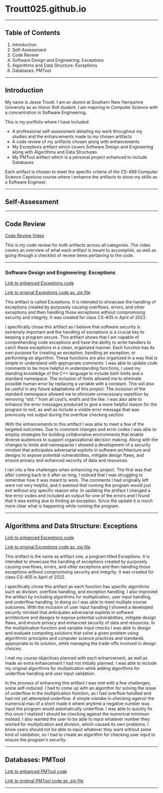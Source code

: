 # Troutt025.github.io

* * *

## Table of Contents

1. Introduction
2. Self-Assessment
3. Code Review
4. Software Design and Engineering: Exceptions
5. Algorithms and Data Structure: Exceptions
6. Databases: PMTool

* * *

## Introduction

My name is Jesse Troutt. I am an alumni at Southern New Hampshire University as an Honor Roll student.
I am majoring in Computer Science with a concentration in Software Engineering.

This is my portfolio where I have included:
 - A professional self-assessment detailing my work throughout my studies and the enhancements made to my chosen artifacts
 - A code review of my artifacts chosen along with enhancements
 - My Exceptions artifact which covers Software Design and Engineering along with Algorithms and Data Structures
 - My PMTool artifact which is a personal project enhanced to include Databases

Each artifact is chosen to meet the specific criteria of the CS-499 Computer Science Capstone course where I enhance the artifacts to show my skills as a Software Engineer.

* * *

## Self-Assessment

* * *

## Code Review

[Code Review Video](https://youtu.be/udnlpyADtt4)

This is my code review for both artifacts across all categories.
The video covers an overview of what each artifact is meant to accomplish, as well as going through a checklist of review items pertaining to the code.

* * *

### Software Design and Engineering: Exceptions

[Link to enhanced Exceptions code](https://github.com/Troutt025/Troutt025.github.io/blob/main/Exceptions.cpp)

[Link to original Exceptions code as .zip file](https://github.com/Troutt025/Troutt025.github.io/blob/main/Exceptions.zip)

This artifact is called Exceptions. It is intended to showcase the handling of exceptions created by purposely causing overflows, errors, and other exceptions and then handling those exceptions without compromising security and integrity. It was created for class CS-405 in April of 2022.

I specifically chose this artifact as I believe that software security is extremely important and the handling of exceptions is a crucial key to keeping a program secure. This artifact shows that I am capable of comprehending code exceptions and have the ability to write handlers to catch these exceptions in a clean, organized manner. Each function has its own purpose for creating an exception, handling an exception, or performing an algorithm. These functions are also organized in a way that is simple to understand with appropriate comments. I was able to update code comments to be more helpful in understanding functions, I used my standing knowledge of the C++ language to include both limits and a standard namespace. The inclusion of limits allowed me to eliminate possible human error by replacing a variable with a constant. This will also be useful in any future adaptations of this project. The inclusion of the standard namespace allowed me to eliminate unnecessary repetition by removing “std::” from all cout’s, endl’s and the like. I was also able to enhance the error messages produced to give a more helpful reason for the program to exit, as well as include a visible error message that was previously not output during the overflow checking section. 

With the enhancements to this artifact I was able to meet a few of the targeted outcomes. Due to comment changes and error codes I was able to employ strategies for building collaborative environments that enable diverse audiences to support organizational decision making. Along with the changes to limits and namespaces I showed a development of a security mindset that anticipates adversarial exploits in software architecture and designs to expose potential vulnerabilities, mitigate design flaws, and ensure privacy and enhanced security of data and resources. 

I ran into a few challenges when enhancing my project. The first was that after coming back to it after so long, I noticed that I was struggling to remember how it was meant to work. The comments I had originally left were not very helpful, and it seemed that running the program would just exit without any specific reason why. In updating the artifact I changed a few error codes and included an output for one of the errors and I found that it was exiting due to finding an exception. Since the update it is much more clear what is happening while running the program.

* * *

## Algorithms and Data Structure: Exceptions

[Link to enhanced Exceptions code](https://github.com/Troutt025/Troutt025.github.io/blob/main/Exceptions.cpp)

[Link to original Exceptions code as .zip file](https://github.com/Troutt025/Troutt025.github.io/blob/main/Exceptions.zip)

This artifact is the same as artifact one, a program titled Exceptions. It is intended to showcase the handling of exceptions created by purposely causing overflows, errors, and other exceptions and then handling those exceptions without compromising security and integrity. It was created for class CS-405 in April of 2022.

I specifically chose this artifact as each function has specific algorithms such as division, overflow handling, and exception handling. I also improved the artifact by including algorithms for multiplication, user input handling, and underflow handling. In doing so I was able to meet multiple course outcomes. With the inclusion of user input handling I showed a developed security mindset that anticipates adversarial exploits in software architecture and designs to expose potential vulnerabilities, mitigate design flaws, and ensure privacy and enhanced security of data and resources. In the multiplication function and variable input checks I was able to design and evaluate computing solutions that solve a given problem using algorithmic principles and computer science practices and standards appropriate to its solution, while managing the trade-offs involved in design choices. 

I met my course objectives planned with each enhancement, as well as made an extra enhancement I had not initially planned. I was able to include my original algorithms for multiplication while adding algorithms for underflow handling and user input validation. 

In the process of enhancing this artifact I was met with a few challenges, some self-induced. I had to come up with an algorithm for solving the issue of underflow in the multiplication function, as I had overflow handled and had not yet attempted underflow. A simple mistake in checking against the numerical max of a short made it where anytime a negative number was input the program would automatically underflow. I was able to quickly fix this once I realized I should be checking against the numerical minimum instead. I also wanted the user to be able to input whatever number they wished for multiplication and division, which caused its own problems. I know users should not be able to input whatever they want without some kind of validation, so I had to create an algorithm for checking user input to ensure the program's security.

* * *

## Databases: PMTool

[Link to enhanced PMTool code](https://github.com/Troutt025/Troutt025.github.io/tree/main/PMTool)

[Link to original PMTool code as .zip file](https://github.com/Troutt025/Troutt025.github.io/blob/main/PMTool.zip)

* * *


